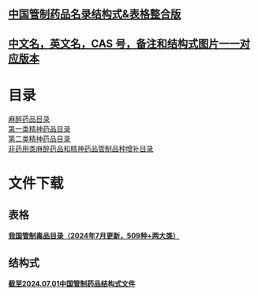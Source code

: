 ## [中国管制药品名录结构式&表格整合版](https://benzyl-titanium.pages.dev/posts/structural-formula/)

## [中文名，英文名，CAS 号，备注和结构式图片一一对应版本](https://benzyl-titanium.github.io/Structural-formula/)

# 目录

[麻醉药品目录](麻醉药品目录/README.md)  
[第一类精神药品目录](第一类精神药品目录/README.md)  
[第二类精神药品目录](第二类精神药品目录/README.md)  
[非药用类麻醉药品和精神药品管制品种增补目录](非药用类麻醉药品和精神药品管制品种增补目录/README.md)  

# 文件下载

## 表格

**[我国管制毒品目录（2024年7月更新，509种+两大类）](https://github.com/Benzyl-titanium/Structural-formula/releases/download/drugs/2024.07.01.xlsx)**

## 结构式

**[截至2024.07.01中国管制药品结构式文件](https://github.com/Benzyl-titanium/Structural-formula/releases/download/drugs/Structural-formula.zip)**
